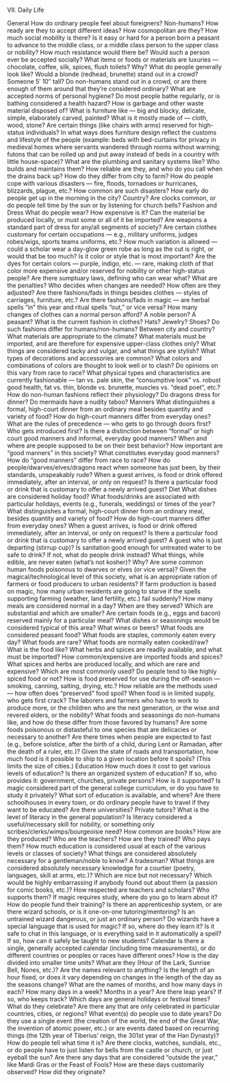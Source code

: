 VII. Daily Life

General
How do ordinary people feel about foreigners? Non-humans? How ready are they to accept different ideas? How cosmopolitan are they?
How much social mobility is there? Is it easy or hard for a person born a peasant to advance to the middle class, or a middle class person to the upper class or nobility? How much resistance would there be? Would such a person ever be accepted socially?
What items or foods or materials are luxuries — chocolate, coffee, silk, spices, flush toilets? Why?
What do people generally look like? Would a blonde (redhead, brunette) stand out in a crowd? Someone 5′ 10″ tall? Do non-humans stand out in a crowd, or are there enough of them around that they’re considered ordinary?
What are accepted norms of personal hygiene? Do most people bathe regularly, or is bathing considered a health hazard?
How is garbage and other waste material disposed of?
What is furniture like — big and blocky, delicate, simple, elaborately carved, painted? What is it mostly made of — cloth, wood, stone? Are certain things (like chairs with arms) reserved for high-status individuals?
In what ways does furniture design reflect the customs and lifestyle of the people (example: beds with bed-curtains for privacy in medieval homes where servants wandered through rooms without warning; futons that can be rolled up and put away instead of beds in a country with little house-space)?
What are the plumbing and sanitary systems like? Who builds and maintains them? How reliable are they, and who do you call when the drains back up? How do they differ from city to farm?
How do people cope with various disasters — fire, floods, tornadoes or hurricanes, blizzards, plague, etc.? How common are such disasters?
How early do people get up in the morning in the city? Country? Are clocks common, or do people tell time by the sun or by listening for church bells?
Fashion and Dress
What do people wear? How expensive is it? Can the material be produced locally, or must some or all of it be imported?
Are weapons a standard part of dress for any/all segments of society?
Are certain clothes customary for certain occupations — e.g., military uniforms, judges robes/wigs, sports teams uniforms, etc.? How much variation is allowed — could a scholar wear a day-glow green robe as long as the cut is right, or would that be too much? Is it color or style that is most important?
Are the dyes for certain colors — purple, indigo, etc. — rare, making cloth of that color more expensive and/or reserved for nobility or other high-status people?
Are there sumptuary laws, defining who can wear what? What are the penalties? Who decides when changes are needed? How often are they adjusted?
Are there fashions/fads in things besides clothes — styles of carriages, furniture, etc.?
Are there fashions/fads in magic — are herbal spells “in” this year and ritual spells “out,” or vice versa?
How many changes of clothes can a normal person afford? A noble person? A peasant?
What is the current fashion in clothes? Hats? Jewelry? Shoes? Do such fashions differ for humans/non-humans? Between city and country?
What materials are appropriate to the climate? What materials must be imported, and are therefore for expensive upper-class clothes only?
What things are considered tacky and vulgar, and what things are stylish?
What types of decorations and accessories are common? What colors and combinations of colors are thought to look well or to clash? Do opinions on this vary from race to race?
What physical types and characteristics are currently fashionable — tan vs. pale skin, the “consumptive look” vs. robust good health, fat vs. thin, blonde vs. brunette, muscles vs. “dead poet”, etc.?
How do non-human fashions reflect their physiology? Do dragons dress for dinner? Do mermaids have a nudity taboo?
Manners
What distinguishes a formal, high-court dinner from an ordinary meal besides quantity and variety of food? How do high-court manners differ from everyday ones?
What are the rules of precedence — who gets to go through doors first? Who gets introduced first?
Is there a distinction between “formal” or high court good manners and informal, everyday good manners? When and where are people supposed to be on their best behavior?
How important are “good manners” in this society? What constitutes everyday good manners? How do “good manners” differ from race to race? How do people/dwarves/elves/dragons react when someone has just been, by their standards, unspeakably rude?
When a guest arrives, is food or drink offered immediately, after an interval, or only on request? Is there a particular food or drink that is customary to offer a newly arrived guest?
Diet
What dishes are considered holiday food? What foods/drinks are associated with particular holidays, events (e.g., funerals, weddings) or times of the year?
What distinguishes a formal, high-court dinner from an ordinary meal, besides quantity and variety of food? How do high-court manners differ from everyday ones?
When a guest arrives, is food or drink offered immediately, after an interval, or only on request? Is there a particular food or drink that is customary to offer a newly arrived guest? A guest who is just departing (stirrup cup)?
Is sanitation good enough for untreated water to be safe to drink? If not, what do people drink instead?
What things, while edible, are never eaten (what’s not kosher)? Why? Are some common human foods poisonous to dwarves or elves (or vice versa)?
Given the magical/technological level of this society, what is an appropriate ration of farmers or food producers to urban residents? If farm production is based on magic, how many urban residents are going to starve if the spells supporting farming (weather, land fertility, etc.) fail suddenly?
How many meals are considered normal in a day? When are they served? Which are substantial and which are smaller? Are certain foods (e.g., eggs and bacon) reserved mainly for a particular meal?
What dishes or seasonings would be considered typical of this area? What wines or beers?
What foods are considered peasant food? What foods are staples, commonly eaten every day? What foods are rare? What foods are normally eaten cooked/raw?
What is the food like? What herbs and spices are readily available, and what must be imported? How common/expensive are imported foods and spices?
What spices and herbs are produced locally, and which are rare and expensive? Which are most commonly used? Do people tend to like highly spiced food or not?
How is food preserved for use during the off-season — smoking, canning, salting, drying, etc.? How reliable are the methods used — how often does “preserved” food spoil?
When food is in limited supply, who gets first crack? The laborers and farmers who have to work to produce more, or the children who are the next generation, or the wise and revered elders, or the nobility?
What foods and seasonings do non-humans like, and how do these differ from those favored by humans? Are some foods poisonous or distasteful to one species that are delicacies or necessary to another?
Are there times when people are expected to fast (e.g., before solstice, after the birth of a child, during Lent or Ramadan, after the death of a ruler, etc.)?
Given the state of roads and transportation, how much food is it possible to ship to a given location before it spoils? (This limits the size of cities.)
Education
How much does it cost to get various levels of education?
Is there an organized system of education? If so, who provides it: government, churches, private persons? How is it supported? Is magic considered part of the general college curriculum, or do you have to study it privately?
What sort of education is available, and where? Are there schoolhouses in every town, or do ordinary people have to travel if they want to be educated? Are there universities? Private tutors?
What is the level of literacy in the general population? Is literacy considered a useful/necessary skill for nobility, or something only scribes/clerks/wimps/bourgeoisie need? How common are books? How are they produced?
Who are the teachers? How are they trained? Who pays them?
How much education is considered usual at each of the various levels or classes of society? What things are considered absolutely necessary for a gentleman/noble to know? A tradesman?
What things are considered absolutely necessary knowledge for a courtier (poetry, languages, skill at arms, etc.)? Which are nice but not necessary? Which would be highly embarrassing if anybody found out about them (a passion for comic books, etc.)?
How respected are teachers and scholars? Who supports them?
If magic requires study, where do you go to learn about it? How do people fund their training? Is there an apprenticeship system, or are there wizard schools, or is it one-on-one tutoring/mentoring? Is an untrained wizard dangerous, or just an ordinary person?
Do wizards have a special language that is used for magic? If so, where do they learn it? Is it safe to chat in this language, or is everything said in it automatically a spell? If so, how can it safely be taught to new students?
Calendar
Is there a single, generally accepted calendar (including time measurements), or do different countries or peoples or races have different ones?
How is the day divided into smaller time units? What are they (Hour of the Lark, Sunrise Bell, Nones, etc.)? Are the names relevant to anything? Is the length of an hour fixed, or does it vary depending on changes in the length of the day as the seasons change?
What are the names of months, and how many days in each? How many days in a week? Months in a year? Are there leap years? If so, who keeps track?
Which days are general holidays or festival times? What do they celebrate? Are there any that are only celebrated in particular countries, cities, or regions?
What event(s) do people use to date years? Do they use a single event (the creation of the world, the end of the Great War, the invention of atomic power, etc.) or are events dated based on recurring things (the 12th year of Tiberius’ reign, the 301st year of the Han Dynasty)?
How do people tell what time it is? Are there clocks, watches, sundials, etc., or do people have to just listen for bells from the castle or church, or just eyeball the sun?
Are there any days that are considered “outside the year,” like Mardi Gras or the Feast of Fools? How are these days customarily observed? How did they originate?
